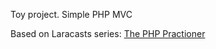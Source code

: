 Toy project. Simple PHP MVC

Based on Laracasts series: [The PHP Practioner](https://laracasts.com/series/php-for-beginners)
